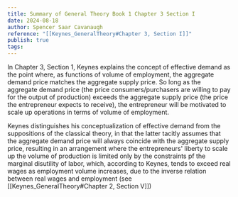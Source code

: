 ```yaml
---
title: Summary of General Theory Book 1 Chapter 3 Section I
date: 2024-08-18
author: Spencer Saar Cavanaugh
reference: "[[Keynes_GeneralTheory#Chapter 3, Section I]]"
publish: true
tags: 
---
```

In Chapter 3, Section 1, Keynes explains the concept of effective demand as the point where, as functions of volume of employment, the aggregate demand price matches the aggregate supply price. So long as the aggregate demand price (the price consumers/purchasers are willing to pay for the output of production) exceeds the aggregate supply price (the price the entrepreneur expects to receive), the entrepreneur will be motivated to scale up operations in terms of volume of employment. 

Keynes distinguishes his conceptualization of effective demand from the suppositions of the classical theory, in that the latter tacitly assumes that the aggregate demand price will always coincide with the aggregate supply price, resulting in an arrangement where the entrepreneurs' liberty to scale up the volume of production is limited only by the constraints pf the marginal disutility of labor, which, according to Keynes, tends to exceed real wages as employment volume increases, due to the inverse relation between real wages and employment (see [[Keynes_GeneralTheory#Chapter 2, Section V]])